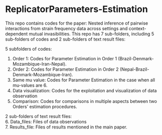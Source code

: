# ReplicatorParameters-Estimation
This repo contains codes for the paper: Nested inference of pairwise interactions from strain frequency data across settings and context-dependent mutual invasibilities.
This repo has 7 sub-folders, including 5 sub-folders of codes and 2 sub-folders of text result files:

5 subfolders of codes:
1. Order 1: Codes for Parameter Estimation in Order 1 (Brazil-Denmark-Mozambique-Iran-Nepal).
2. Order 2: Codes for Parameter Estimation in Order 2 (Nepal-Brazil-Denmark-Mozambique-Iran).
3. Same mu value: Codes for Parameter Estimation in the case when all mu-values are 6.
4. Data visualization: Codes for the exploitation and visualization of data observation
5. Comparison: Codes for comparisons in multiple aspects between two Orders' estimation procedures.

2 sub-folders of text result files: \
6. Data_files: Files of data observations \
7. Results_file: Files of results mentioned in the main paper.
